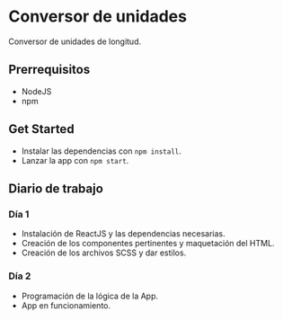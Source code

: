 # Conversor de unidades
Conversor de unidades de longitud.

## Prerrequisitos
* NodeJS
* npm

## Get Started
* Instalar las dependencias con `npm install`.
* Lanzar la app con `npm start`.

## Diario de trabajo

### Día 1
* Instalación de ReactJS y las dependencias necesarias.
* Creación de los componentes pertinentes y maquetación del HTML.
* Creación de los archivos SCSS y dar estilos.

### Día 2
* Programación de la lógica de la App.
* App en funcionamiento.
